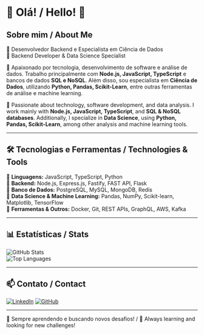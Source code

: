 # 👋 Olá! / Hello! 👋

## Sobre mim / About Me
🎯 Desenvolvedor Backend e Especialista em Ciência de Dados  
🎯 Backend Developer & Data Science Specialist  

🚀 Apaixonado por tecnologia, desenvolvimento de software e análise de dados. Trabalho principalmente com **Node.js, JavaScript, TypeScript** e bancos de dados **SQL e NoSQL**. Além disso, sou especialista em **Ciência de Dados**, utilizando **Python, Pandas, Scikit-Learn**, entre outras ferramentas de análise e machine learning.

🚀 Passionate about technology, software development, and data analysis. I work mainly with **Node.js, JavaScript, TypeScript**, and **SQL & NoSQL databases**. Additionally, I specialize in **Data Science**, using **Python, Pandas, Scikit-Learn**, among other analysis and machine learning tools.

---

## 🛠️ Tecnologias e Ferramentas / Technologies & Tools  
🔹 **Linguagens:** JavaScript, TypeScript, Python  
🔹 **Backend:** Node.js, Express.js, Fastify, FAST API, Flask  
🔹 **Banco de Dados:** PostgreSQL, MySQL, MongoDB, Redis  
🔹 **Data Science & Machine Learning:** Pandas, NumPy, Scikit-learn, Matplotlib, TensorFlow  
🔹 **Ferramentas & Outros:** Docker, Git, REST APIs, GraphQL, AWS, Kafka  

---

## 📊 Estatísticas / Stats  

![GitHub Stats](https://github-readme-stats.vercel.app/api?username=rrodffer&show_icons=true&theme=dark)  
![Top Languages](https://github-readme-stats.vercel.app/api/top-langs/?username=rrodffer&layout=compact&theme=dark)

---

## 📫 Contato / Contact  

[![LinkedIn](https://img.shields.io/badge/LinkedIn-Profile-blue?style=for-the-badge&logo=linkedin)]([https://www.linkedin.com/in/SEU_LINKEDIN](https://www.linkedin.com/in/rayronrodffer/))  
[![GitHub](https://img.shields.io/badge/GitHub-Profile-black?style=for-the-badge&logo=github)](https://github.com/rrodffer)  

---

🚀 Sempre aprendendo e buscando novos desafios! / 🚀 Always learning and looking for new challenges!  
